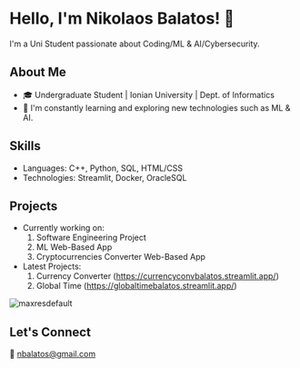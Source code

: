 # Hello, I'm Nikolaos Balatos! 👋

I'm a Uni Student passionate about Coding/ML & AI/Cybersecurity. 

## About Me
- 🎓 Undergraduate Student | Ionian University | Dept. of Informatics
- 🌱 I'm constantly learning and exploring new technologies such as ML & AI.

## Skills

- Languages: C++, Python, SQL, HTML/CSS
- Technologies: Streamlit, Docker, OracleSQL

## Projects

- Currently working on:
  1) Software Engineering Project
  2) ML Web-Based App
  3) Cryptocurrencies Converter Web-Based App
- Latest Projects:
  1) Currency Converter (https://currencyconvbalatos.streamlit.app/)
  2) Global Time (https://globaltimebalatos.streamlit.app/)

![maxresdefault](https://github.com/NickBalatos/NickBalatos/assets/94397703/c37db57e-cda8-4f17-b955-129984e51c6a)


## Let's Connect
🤝 nbalatos@gmail.com
